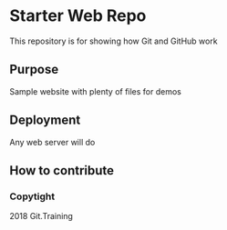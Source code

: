 # Starter Web Repo

This repository is for showing how Git and GitHub work

## Purpose

Sample website with plenty of files for demos

## Deployment
Any web server will do

## How to contribute

### Copytight

2018 Git.Training
